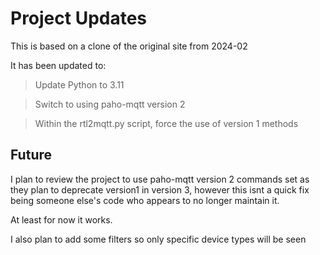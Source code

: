 # Project Updates

This is based on a clone of the original site from 2024-02

It has been updated to:

> Update  Python to 3.11

> Switch to using paho-mqtt version 2

> Within the rtl2mqtt.py script, force the use of version 1 methods

## Future

I plan to review the project to use paho-mqtt version 2 commands set as they plan to deprecate version1 in version 3, however this isnt a quick fix being someone else's code who appears to no longer maintain it.

At least for now it works.

I also plan to add some filters so only specific device types will be seen
